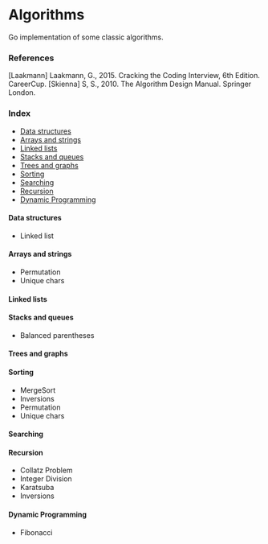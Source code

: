 # Algorithms

Go implementation of some classic algorithms.

### References

[Laakmann] Laakmann, G., 2015. Cracking the Coding Interview, 6th Edition. CareerCup.
[Skienna] S, S., 2010. The Algorithm Design Manual. Springer London.

### Index
- [Data structures](#data-structures)
- [Arrays and strings](#arrays-and-strings)
- [Linked lists](#linked-lists)
- [Stacks and queues](#stacks-and-queues)
- [Trees and graphs](#trees-and-graphs)
- [Sorting](#sorting)
- [Searching](#searching)
- [Recursion](#recursion)
- [Dynamic Programming](#dynamic-programming)

#### Data structures
- Linked list
#### Arrays and strings
- Permutation
- Unique chars
#### Linked lists
#### Stacks and queues
- Balanced parentheses
#### Trees and graphs
#### Sorting
- MergeSort
- Inversions
- Permutation
- Unique chars
#### Searching
#### Recursion
- Collatz Problem
- Integer Division
- Karatsuba
- Inversions
#### Dynamic Programming
- Fibonacci 
